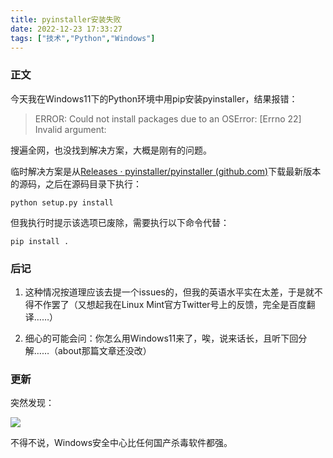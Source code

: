 ```yaml
---
title: pyinstaller安装失败
date: 2022-12-23 17:33:27
tags: ["技术","Python","Windows"]
---
```


### 正文

今天我在Windows11下的Python环境中用pip安装pyinstaller，结果报错：

> ERROR: Could not install packages due to an OSError: [Errno 22] Invalid argument:

搜遍全网，也没找到解决方案，大概是刚有的问题。

临时解决方案是从[Releases · pyinstaller/pyinstaller (github.com)](https://github.com/pyinstaller/pyinstaller/releases)下载最新版本的源码，之后在源码目录下执行：

```shell
python setup.py install
```

但我执行时提示该选项已废除，需要执行以下命令代替：

```shell
pip install .
```

### 后记

1. 这种情况按道理应该去提一个issues的，但我的英语水平实在太差，于是就不得不作罢了（又想起我在Linux Mint官方Twitter号上的反馈，完全是百度翻译……）

2. 细心的可能会问：你怎么用Windows11来了，唉，说来话长，且听下回分解……（about那篇文章还没改）

### 更新

突然发现：

![](https://pic.imgdb.cn/item/63a705c508b6830163b6d6f5.jpg)

不得不说，Windows安全中心比任何国产杀毒软件都强。
